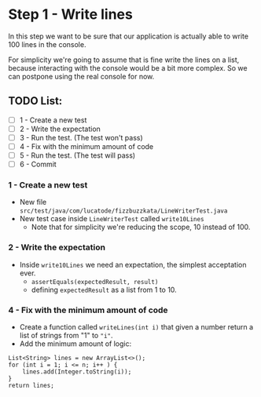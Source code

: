 # Step 1 - Write lines

In this step we want to be sure that our application is actually able to write 100 lines in the console.

For simplicity we're going to assume that is fine write the lines on a list, because interacting with the console would be a bit more complex.
So we can postpone using the real console for now.

## TODO List:
- [ ] 1 - Create a new test
- [ ] 2 - Write the expectation
- [ ] 3 - Run the test. (The test won't pass)
- [ ] 4 - Fix with the minimum amount of code
- [ ] 5 - Run the test. (The test will pass)
- [ ] 6 - Commit

### 1 - Create a new test

- New file `src/test/java/com/lucatode/fizzbuzzkata/LineWriterTest.java`
- New test case inside `LineWriterTest` called `write10Lines`
    - Note that for simplicity we're reducing the scope, 10 instead of 100.

### 2 - Write the expectation

- Inside `write10Lines` we need an expectation, the simplest acceptation ever.
    - `assertEquals(expectedResult, result)`
    - defining `expectedResult` as a list from 1 to 10.
  
### 4 - Fix with the minimum amount of code

- Create a function called `writeLines(int i)` that given a number return a list of strings from "1" to `"i"`.
- Add the minimum amount of logic:
```
List<String> lines = new ArrayList<>();
for (int i = 1; i <= n; i++ ) {
    lines.add(Integer.toString(i));
}
return lines;
```